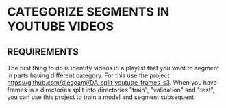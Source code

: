 # CATEGORIZE SEGMENTS IN YOUTUBE VIDEOS

## REQUIREMENTS

The first thing to do is identify videos in a playlist that you want to segment in parts having different category.
For this use the project https://github.com/diegoami/DA_split_youtube_frames_s3.
When you have frames in a directories split into directories "train", "validation" and "test", you can use this project to train a model and segment subsequent


